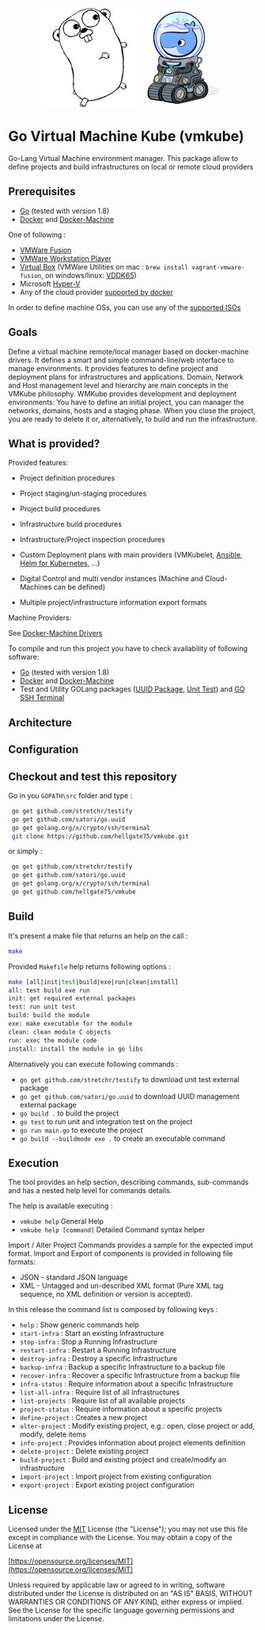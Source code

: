 <p align="center" style="width: 100%"><img width="200" height="200" src="/images/golang.png" />&nbsp;<img width="168" height="200" src="/images/docker-machine.png" /></p>

# Go Virtual Machine Kube (vmkube)

Go-Lang Virtual Machine environment manager. This package allow to define projects and build infrastructures on local or remote cloud providers


## Prerequisites

* [Go](https://golang.org/dl/) (tested with version 1.8)
* [Docker](https://www.docker.com/get-docker) and [Docker-Machine](https://docs.docker.com/machine/install-machine/)

One of following :
* [VMWare Fusion](https://my.vmware.com/en/web/vmware/info/slug/desktop_end_user_computing/vmware_fusion/8_0)
* [VMWare Workstation Player](https://my.vmware.com/en/web/vmware/free#desktop_end_user_computing/vmware_workstation_player/12_0)
* [Virtual Box](https://www.virtualbox.org/wiki/Downloads) (VMWare Utilities on mac : `brew install vagrant-vmware-fusion`, on windows/linux: [VDDK65](https://my.vmware.com/group/vmware/get-download?downloadGroup=VDDK65)) 
* Microsoft [Hyper-V](https://www.manageengine.com/free-hyper-v-configuration/documents.html)
* Any of the cloud provider [supported by docker](https://docs.docker.com/machine/drivers/)

In order to define machine OSs, you can use any of the [supported ISOs](https://docs.docker.com/machine/drivers/os-base/)

## Goals

Define a virtual machine remote/local manager based on docker-machine drivers. It defines a smart and simple command-line/web interface to manage environments. 
It provides features to define project and deployment plans for infrastructures and applications. 
Domain, Network and Host management level and hierarchy are main concepts in the VMKube philosophy.
WMKube provides development and deployment environments: You have to define an initial project, you can manager the networks, domains, hosts and a staging phase. 
When you close the project, you are ready to delete it or, alternatively, to build and run the infrastructure.

## What is provided?

Provided features:

* Project definition procedures

* Project staging/un-staging procedures

* Project build procedures

* Infrastructure build procedures

* Infrastructure/Project inspection procedures

* Custom Deployment plans with main providers (VMKubelet, [Ansible](http://docs.ansible.com/ansible/index.html), [Helm for Kubernetes](https://github.com/kubernetes/helm), ...)

* Digital Control and multi vendor instances (Machine and Cloud-Machines can be defined)

* Multiple project/infrastructure information export formats

Machine Providers:

See [Docker-Machine Drivers](https://docs.docker.com/machine/drivers/)

To compile and run this project you have to check availability of following software:
* [Go](https://golang.org/dl/) (tested with version 1.8)
* [Docker](https://www.docker.com/get-docker) and [Docker-Machine](https://docs.docker.com/machine/install-machine/)
* Test and Utility GOLang packages ([UUID Package](https://github.com/satori/go.uuid), [Unit Test](https://github.com/stretchr/testify)) and [GO SSH Terminal](golang.org/x/crypto/ssh/terminal)


## Architecture



## Configuration


## Checkout and test this repository

Go in you `GOPATH\src` folder and type :
```sh
 go get github.com/stretchr/testify
 go get github.com/satori/go.uuid
 go get golang.org/x/crypto/ssh/terminal
 git clone https://github.com/hellgate75/vmkube.git

```
or simply :
```sh
 go get github.com/stretchr/testify
 go get github.com/satori/go.uuid
 go get golang.org/x/crypto/ssh/terminal
 go get github.com/hellgate75/vmkube
```


## Build

It's present a make file that returns an help on the call :

```sh
make
```
Provided `Makefile` help returns following options :
```sh
make [all|init|test|build|exe|run|clean|install]
all: test build exe run
init: get required external packages
test: run unit test
build: build the module
exe: make executable for the module
clean: clean module C objects
run: exec the module code
install: install the module in go libs
```

Alternatively you can execute following commands :
 * `go get github.com/stretchr/testify` to download unit test external package
 * `go get github.com/satori/go.uuid` to download UUID management external package
 * `go build .` to build the project
 * `go test` to run unit and integration test on the project
 * `go run main.go` to execute the project
 * `go build --buildmode exe .` to create an executable command


## Execution

The tool provides an help section, describing commands, sub-commands and has a nested help level for commands details.

The help is available executing : 
* `vmkube help` General Help
* `vmkube help [command]` Detailed Command syntax helper

Import / Alter Project Commands provides a sample for the expected imput format. Import and Export of components is provided in following file formats:
* JSON - standard JSON language
* XML - Untagged and un-described XML format (Pure XML tag sequence, no XML definition or version is accepted).

In this release the command list is composed by following keys :
* `help` : Show generic commands help
* `start-infra` : Start an existing Infrastructure
* `stop-infra` : Stop a Running Infrastructure
* `restart-infra` : Restart a Running Infrastructure
* `destroy-infra` : Destroy a specific Infrastructure
* `backup-infra` : Backup a specific Infrastructure to a backup file
* `recover-infra` : Recover a specific Infrastructure from a backup file
* `infra-status` : Require information about a specific Infrastructure
* `list-all-infra` : Require list of all Infrastructures
* `list-projects` : Require list of all available projects
* `project-status` : Require information about a specific projects
* `define-project` : Creates a new project
* `alter-project` : Modify existing project, e.g.: open, close project or add, modify, delete items
* `info-project` : Provides information about project elements definition
* `delete-project` : Delete existing project
* `build-project` : Build and existing project and create/modify an infrastructure
* `import-project` : Import project from existing configuration
* `export-project` : Export existing project configuration

## License

Licensed under the [MIT](/LICENSE) License (the "License");
you may not use this file except in compliance with the License.
You may obtain a copy of the License at

[https://opensource.org/licenses/MIT](https://opensource.org/licenses/MIT)

Unless required by applicable law or agreed to in writing, software
distributed under the License is distributed on an "AS IS" BASIS,
WITHOUT WARRANTIES OR CONDITIONS OF ANY KIND, either express or implied.
See the License for the specific language governing permissions and
limitations under the License.

